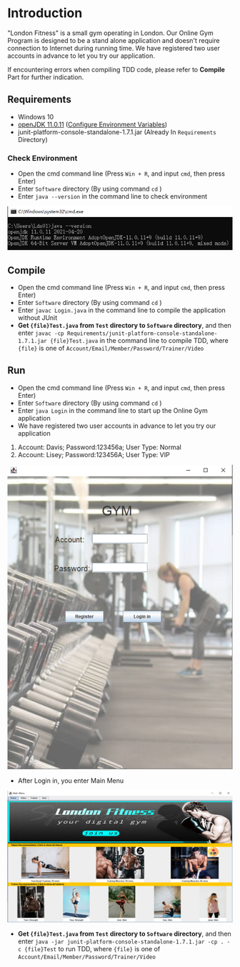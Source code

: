# Introduction
"London Fitness" is a small gym operating in London. Our Online Gym Program is designed 
to be a stand alone application and doesn't require connection to Internet during running time.
We have registered two user accounts in advance to let you try our application.

If encountering errors when compiling TDD code, please refer to **Compile** Part for further indication.

## Requirements
- Windows 10
- [openJDK 11.0.11](https://github.com/AdoptOpenJDK/openjdk11-binaries/releases/download/jdk-11.0.11+9/OpenJDK11U-jdk_x64_windows_hotspot_11.0.11_9.msi)
([Configure Environment Variables](https://confluence.atlassian.com/doc/setting-the-java_home-variable-in-windows-8895.html))
- junit-platform-console-standalone-1.7.1.jar (Already In `Requirements` Directory)

### Check Environment
- Open the cmd command line (Press `Win + R`, and input `cmd`, then press Enter) 
- Enter `Software` directory (By using command `cd` )
- Enter `java --version` in the command line to check environment

![Success Install Screenshot](Requirements/JavaVersion.png)

## Compile
- Open the cmd command line (Press `Win + R`, and input `cmd`, then press Enter) 
- Enter `Software` directory (By using command `cd` )
- Enter `javac Login.java` in the command line to compile the application without JUnit
- **Get `{file}Test.java` from `Test` directory to `Software` directory**, and then enter 
`javac -cp Requirements/junit-platform-console-standalone-1.7.1.jar {file}Test.java` in the command line 
to compile TDD, where `{file}` is one of `Account/Email/Member/Password/Trainer/Video`

## Run
- Open the cmd command line (Press `Win + R`, and input `cmd`, then press Enter) 
- Enter `Software` directory (By using command `cd` )
- Enter `java Login` in the command line to start up the Online Gym application
- We have registered two user accounts in advance to let you try our application
1. Account: Davis; Password:123456a; User Type: Normal
2. Account: Lisey; Password:123456A; User Type: VIP

![Login](Requirements/Login.png)

- After Login in, you enter Main Menu

![Login](Requirements/MainMenu.png)

- **Get `{file}Test.java` from `Test` directory to `Software` directory**, 
and then enter `java -jar junit-platform-console-standalone-1.7.1.jar -cp . -c {file}Test` 
to run TDD, where `{file}` is one of `Account/Email/Member/Password/Trainer/Video`